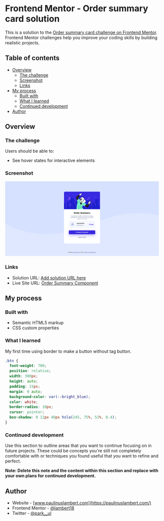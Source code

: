 # Frontend Mentor - Order summary card solution

This is a solution to the [Order summary card challenge on Frontend Mentor](https://www.frontendmentor.io/challenges/order-summary-component-QlPmajDUj). Frontend Mentor challenges help you improve your coding skills by building realistic projects.

## Table of contents

- [Overview](#overview)
  - [The challenge](#the-challenge)
  - [Screenshot](#screenshot)
  - [Links](#links)
- [My process](#my-process)
  - [Built with](#built-with)
  - [What I learned](#what-i-learned)
  - [Continued development](#continued-development)
- [Author](#author)

## Overview

### The challenge

Users should be able to:

- See hover states for interactive elements

### Screenshot

![](./screenshot.png)

### Links

- Solution URL: [Add solution URL here](https://lambert18.github.io/Order-summary-component/)
- Live Site URL: [Order Summary Component](https://lambert18.github.io/Order-summary-component/)

## My process

### Built with

- Semantic HTML5 markup
- CSS custom properties

### What I learned

My first time using border to make a button without tag button.

```css
.btn {
  font-weight: 700;
  position: relative;
  width: 300px;
  height: auto;
  padding: 15px;
  margin: 0 auto;
  background-color: var(--bright_blue);
  color: white;
  border-radius: 10px;
  cursor: pointer;
  box-shadow: 0 12px 40px hsla(245, 75%, 52%, 0.4);
}
```

### Continued development

Use this section to outline areas that you want to continue focusing on in future projects. These could be concepts you're still not completely comfortable with or techniques you found useful that you want to refine and perfect.

**Note: Delete this note and the content within this section and replace with your own plans for continued development.**

## Author

- Website - [www.paulinuslambert.com](https://paulinuslambert.com/)
- Frontend Mentor - [@lambert18](https://www.frontendmentor.io/profile/lambert18)
- Twitter - [@park\_\_ul](https://twitter.com/park__ul)
